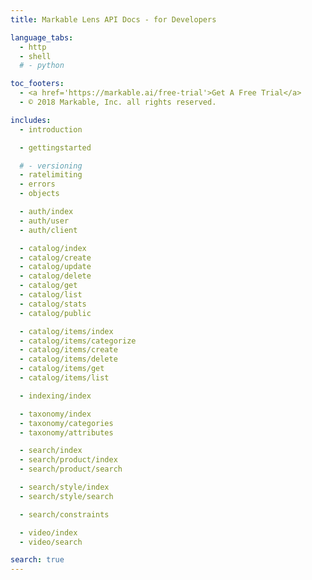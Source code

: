 ```yaml
---
title: Markable Lens API Docs - for Developers

language_tabs:
  - http
  - shell
  # - python

toc_footers:
  - <a href='https://markable.ai/free-trial'>Get A Free Trial</a>
  - © 2018 Markable, Inc. all rights reserved.

includes:
  - introduction

  - gettingstarted

  # - versioning
  - ratelimiting
  - errors
  - objects

  - auth/index
  - auth/user
  - auth/client

  - catalog/index
  - catalog/create
  - catalog/update
  - catalog/delete
  - catalog/get
  - catalog/list
  - catalog/stats
  - catalog/public

  - catalog/items/index
  - catalog/items/categorize
  - catalog/items/create
  - catalog/items/delete
  - catalog/items/get
  - catalog/items/list

  - indexing/index

  - taxonomy/index
  - taxonomy/categories
  - taxonomy/attributes

  - search/index
  - search/product/index
  - search/product/search

  - search/style/index
  - search/style/search

  - search/constraints

  - video/index
  - video/search

search: true
---
```

